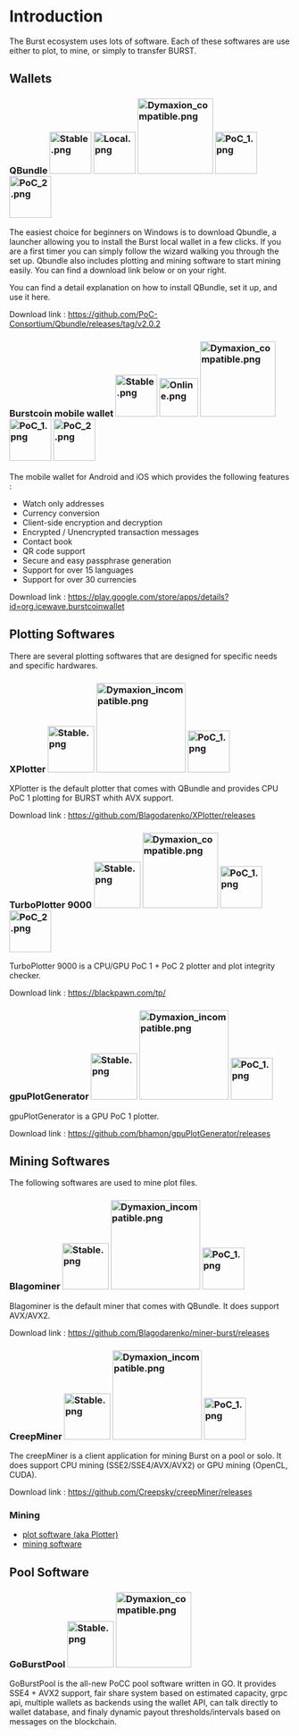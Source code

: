 Introduction
============

The Burst ecosystem uses lots of software. Each of these softwares are use either to plot, to mine, or simply to transfer BURST.

Wallets
-------

### QBundle <img src="Stable.png" title="fig:Stable.png" alt="Stable.png" width="75" height="75" /> <img src="Local.png" title="fig:Local.png" alt="Local.png" width="75" height="75" /> <img src="Dymaxion_compatible.png" title="fig:Dymaxion_compatible.png" alt="Dymaxion_compatible.png" width="135" height="135" /> <img src="PoC_1.png" title="fig:PoC_1.png" alt="PoC_1.png" width="75" height="75" /> <img src="PoC_2.png" title="fig:PoC_2.png" alt="PoC_2.png" width="75" height="75" />

The easiest choice for beginners on Windows is to download Qbundle, a launcher allowing you to install the Burst local wallet in a few clicks. If you are a first timer you can simply follow the wizard walking you through the set up. Qbundle also includes plotting and mining software to start mining easily. You can find a download link below or on your right.

You can find a detail explanation on how to install QBundle, set it up, and use it here.

Download link : https://github.com/PoC-Consortium/Qbundle/releases/tag/v2.0.2

### Burstcoin mobile wallet <img src="Stable.png" title="fig:Stable.png" alt="Stable.png" width="75" height="75" /> <img src="Online.png" title="fig:Online.png" alt="Online.png" width="69" height="69" /> <img src="Dymaxion_compatible.png" title="fig:Dymaxion_compatible.png" alt="Dymaxion_compatible.png" width="135" height="135" /> <img src="PoC_1.png" title="fig:PoC_1.png" alt="PoC_1.png" width="75" height="75" /> <img src="PoC_2.png" title="fig:PoC_2.png" alt="PoC_2.png" width="75" height="75" />

The mobile wallet for Android and iOS which provides the following features :

-   Watch only addresses
-   Currency conversion
-   Client-side encryption and decryption
-   Encrypted / Unencrypted transaction messages
-   Contact book
-   QR code support
-   Secure and easy passphrase generation
-   Support for over 15 languages
-   Support for over 30 currencies

Download link : https://play.google.com/store/apps/details?id=org.icewave.burstcoinwallet

Plotting Softwares
------------------

There are several plotting softwares that are designed for specific needs and specific hardwares.

### XPlotter <img src="Stable.png" title="fig:Stable.png" alt="Stable.png" width="83" height="83" /> <img src="Dymaxion_incompatible.png" title="fig:Dymaxion_incompatible.png" alt="Dymaxion_incompatible.png" width="160" height="160" /> <img src="PoC_1.png" title="fig:PoC_1.png" alt="PoC_1.png" width="75" height="75" />

XPlotter is the default plotter that comes with QBundle and provides CPU PoC 1 plotting for BURST whith AVX support.

Download link : https://github.com/Blagodarenko/XPlotter/releases

### TurboPlotter 9000 <img src="Stable.png" title="fig:Stable.png" alt="Stable.png" width="83" height="83" /> <img src="Dymaxion_compatible.png" title="fig:Dymaxion_compatible.png" alt="Dymaxion_compatible.png" width="135" height="135" /> <img src="PoC_1.png" title="fig:PoC_1.png" alt="PoC_1.png" width="75" height="75" /> <img src="PoC_2.png" title="fig:PoC_2.png" alt="PoC_2.png" width="75" height="75" />

TurboPlotter 9000 is a CPU/GPU PoC 1 + PoC 2 plotter and plot integrity checker.

Download link : https://blackpawn.com/tp/

### gpuPlotGenerator <img src="Stable.png" title="fig:Stable.png" alt="Stable.png" width="83" height="83" /> <img src="Dymaxion_incompatible.png" title="fig:Dymaxion_incompatible.png" alt="Dymaxion_incompatible.png" width="160" height="160" /> <img src="PoC_1.png" title="fig:PoC_1.png" alt="PoC_1.png" width="75" height="75" />

gpuPlotGenerator is a GPU PoC 1 plotter.

Download link : https://github.com/bhamon/gpuPlotGenerator/releases

Mining Softwares
----------------

The following softwares are used to mine plot files.

### Blagominer <img src="Stable.png" title="fig:Stable.png" alt="Stable.png" width="83" height="83" /> <img src="Dymaxion_incompatible.png" title="fig:Dymaxion_incompatible.png" alt="Dymaxion_incompatible.png" width="160" height="160" /> <img src="PoC_1.png" title="fig:PoC_1.png" alt="PoC_1.png" width="75" height="75" />

Blagominer is the default miner that comes with QBundle. It does support AVX/AVX2.

Download link : https://github.com/Blagodarenko/miner-burst/releases

### CreepMiner <img src="Stable.png" title="fig:Stable.png" alt="Stable.png" width="83" height="83" /> <img src="Dymaxion_incompatible.png" title="fig:Dymaxion_incompatible.png" alt="Dymaxion_incompatible.png" width="160" height="160" /> <img src="PoC_1.png" title="fig:PoC_1.png" alt="PoC_1.png" width="75" height="75" />

The creepMiner is a client application for mining Burst on a pool or solo. It does support CPU mining (SSE2/SSE4/AVX/AVX2) or GPU mining (OpenCL, CUDA).

Download link : https://github.com/Creepsky/creepMiner/releases

### Mining

-   [plot software (aka Plotter)](plot-software.md)
-   [mining software](mining-software.md)

Pool Software 
--------------

### GoBurstPool <img src="Stable.png" title="fig:Stable.png" alt="Stable.png" width="83" height="83" /> <img src="Dymaxion_compatible.png" title="fig:Dymaxion_compatible.png" alt="Dymaxion_compatible.png" width="135" height="135" />

GoBurstPool is the all-new PoCC pool software written in GO. It provides SSE4 + AVX2 support, fair share system based on estimated capacity, grpc api, multiple wallets as backends using the wallet API, can talk directly to wallet database, and finaly dynamic payout thresholds/intervals based on messages on the blockchain.
